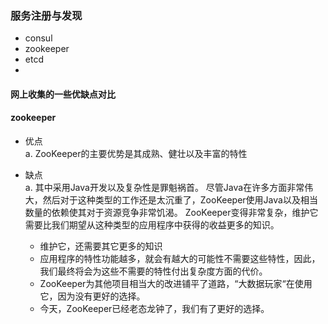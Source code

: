 ### 服务注册与发现

 * consul 
 * zookeeper
 * etcd
 * 
 
#### 网上收集的一些优缺点对比
 
#### zookeeper
 * 优点  
   a. ZooKeeper的主要优势是其成熟、健壮以及丰富的特性
   
 * 缺点  
   a. 其中采用Java开发以及复杂性是罪魁祸首。
   尽管Java在许多方面非常伟大，然后对于这种类型的工作还是太沉重了，ZooKeeper使用Java以及相当数量的依赖使其对于资源竞争非常饥渴。
   ZooKeeper变得非常复杂，维护它需要比我们期望从这种类型的应用程序中获得的收益更多的知识。
      - 维护它，还需要其它更多的知识
      - 应用程序的特性功能越多，就会有越大的可能性不需要这些特性，因此，我们最终将会为这些不需要的特性付出复杂度方面的代价。
      - ZooKeeper为其他项目相当大的改进铺平了道路，“大数据玩家“在使用它，因为没有更好的选择。
      - 今天，ZooKeeper已经老态龙钟了，我们有了更好的选择。